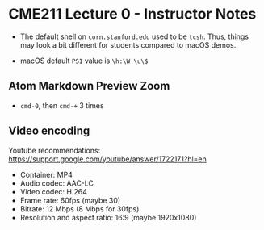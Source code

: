 # CME211 Lecture 0 - Instructor Notes

* The default shell on `corn.stanford.edu` used to be `tcsh`.  Thus, things may
look a bit different for students compared to macOS demos.

* macOS default `PS1` value is `\h:\W \u\$ `

## Atom Markdown Preview Zoom

* `cmd-0`, then `cmd-+` 3 times

## Video encoding

Youtube recommendations: <https://support.google.com/youtube/answer/1722171?hl=en>

* Container: MP4
* Audio codec: AAC-LC
* Video codec: H.264
* Frame rate: 60fps (maybe 30)
* Bitrate: 12 Mbps (8 Mbps for 30fps)
* Resolution and aspect ratio: 16:9  (maybe 1920x1080)
